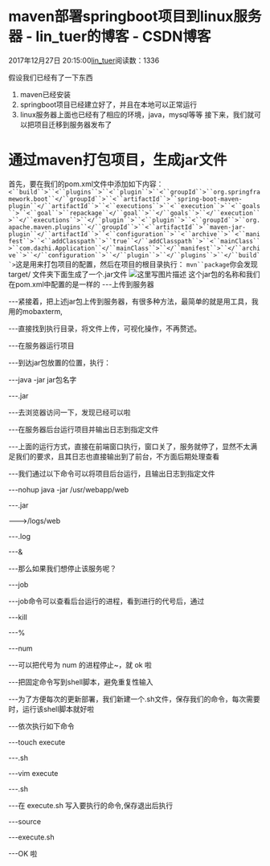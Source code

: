 
# maven部署springboot项目到linux服务器 - lin_tuer的博客 - CSDN博客


2017年12月27日 20:15:00[lin_tuer](https://me.csdn.net/lin_tuer)阅读数：1336


假设我们已经有了一下东西
1. maven已经安装
2. springboot项目已经建立好了，并且在本地可以正常运行
3. linux服务器上面也已经有了相应的环境，java，mysql等等
接下来，我们就可以把项目迁移到服务器发布了
# 通过maven打包项目，生成jar文件
首先，要在我们的pom.xml文件中添加如下内容：
`<``build``>``<``plugins``>``<``plugin``>``<``groupId``>``org.springframework.boot``</``groupId``>``<``artifactId``>``spring-boot-maven-plugin``</``artifactId``>``<``executions``>``<``execution``>``<``goals``>``<``goal``>``repackage``</``goal``>``</``goals``>``</``execution``>``</``executions``>``</``plugin``>``<``plugin``>``<``groupId``>``org.apache.maven.plugins``</``groupId``>``<``artifactId``>``maven-jar-plugin``</``artifactId``>``<``configuration``>``<``archive``>``<``manifest``>``<``addClasspath``>``true``</``addClasspath``>``<``mainClass``>``com.dazhi.Application``</``mainClass``>``</``manifest``>``</``archive``>``</``configuration``>``</``plugin``>``</``plugins``>``</``build``>`这是用来打包项目的配置，然后在项目的根目录执行：
`mvn``package`你会发现 target/ 文件夹下面生成了一个.jar文件
![这里写图片描述](https://img-blog.csdn.net/20171227195332706?watermark/2/text/aHR0cDovL2Jsb2cuY3Nkbi5uZXQvbGluX3R1ZXI=/font/5a6L5L2T/fontsize/400/fill/I0JBQkFCMA==/dissolve/70/gravity/SouthEast)
这个jar包的名称和我们在pom.xml中配置的是一样的
---上传到服务器

---紧接着，把上述jar包上传到服务器，有很多种方法，最简单的就是用工具，我用的mobaxterm,

---直接找到执行目录，将文件上传，可视化操作，不再赘述。

---在服务器运行项目

---到达jar包放置的位置，执行：

---java -jar jar包名字

---.jar

---去浏览器访问一下，发现已经可以啦

---在服务器后台运行项目并输出日志到指定文件

---上面的运行方式，直接在前端窗口执行，窗口关了，服务就停了，显然不太满足我们的要求，且其日志也直接输出到了前台，不方面后期处理查看

---我们通过以下命令可以将项目后台运行，且输出日志到指定文件

---nohup java -jar /usr/webapp/web

---.jar

--->/logs/web

---.log

---&

---那么如果我们想停止该服务呢？

---job

---job命令可以查看后台运行的进程，看到进行的代号后，通过

---kill

---%

---num

---可以把代号为 num 的进程停止~，就 ok 啦

---把固定命令写到shell脚本，避免重复性输入

---为了方便每次的更新部署，我们新建一个.sh文件，保存我们的命令，每次需要时，运行该shell脚本就好啦

---依次执行如下命令

---touch execute

---.sh

---vim execute

---.sh

---在 execute.sh 写入要执行的命令,保存退出后执行

---source

---execute.sh

---OK 啦


